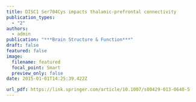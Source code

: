 ```yaml
---
title: DISC1 Ser704Cys impacts thalamic-prefrontal connectivity
publication_types:
  - "2"
authors:
  - admin
publication: "***Brain Structure & Function***"
draft: false
featured: false
image:
  filename: featured
  focal_point: Smart
  preview_only: false
date: 2015-01-01T14:25:39.422Z

url_pdf: https://link.springer.com/article/10.1007/s00429-013-0640-5
---
```

